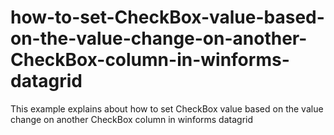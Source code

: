 # how-to-set-CheckBox-value-based-on-the-value-change-on-another-CheckBox-column-in-winforms-datagrid
This example explains about how to set CheckBox value based on the value change on another CheckBox column in winforms datagrid
